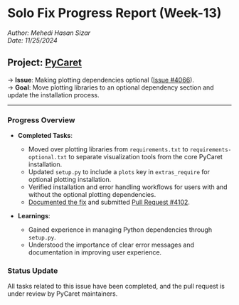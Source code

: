 # Solo Fix Progress Report (Week-13)
*Author: Mehedi Hasan Sizar*  
*Date: 11/25/2024*  

## Project: [PyCaret](https://github.com/pycaret/pycaret)

&rarr; **Issue**: Making plotting dependencies optional ([Issue #4066](https://github.com/pycaret/pycaret/issues/4066)).  
&rarr; **Goal**: Move plotting libraries to an optional dependency section and update the installation process.

---

### Progress Overview

- **Completed Tasks**:
  - Moved over plotting libraries from `requirements.txt` to `requirements-optional.txt` to separate visualization tools from the core PyCaret installation.
  - Updated `setup.py` to include a `plots` key in `extras_require` for optional plotting installation.
  - Verified installation and error handling workflows for users with and without the optional plotting dependencies.
  - [Documented the fix](https://github.com/bennColl-cs4387/sizar/tree/main/assignments/solo-fixes/pycaret-4066) and submitted [Pull Request #4102](https://github.com/pycaret/pycaret/pull/4102).

- **Learnings**:
  - Gained experience in managing Python dependencies through `setup.py`.
  - Understood the importance of clear error messages and documentation in improving user experience.

### Status Update

All tasks related to this issue have been completed, and the pull request is under review by PyCaret maintainers.